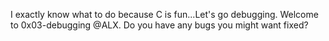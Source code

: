 I exactly know what to do because C is fun...Let's go debugging.
Welcome to 0x03-debugging @ALX. Do you have any bugs you might want fixed?
